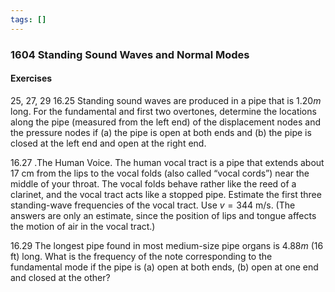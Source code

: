 ```yaml
---
tags: []
---
```


### 1604 Standing Sound Waves and Normal Modes

#### Exercises
25, 27, 29
16.25 Standing sound waves are produced in a pipe that is $1.20 m$ long. For the fundamental and first two overtones, determine the locations along the pipe (measured from the left end) of the displacement nodes and the pressure nodes if (a) the pipe is open at both ends and (b) the pipe is closed at the left end and open at the right end.

16.27 .The Human Voice. The human vocal tract is a pipe that extends about $17 \text{ cm}$ from the lips to the vocal folds (also called “vocal cords”) near the middle of your throat. The vocal folds behave rather like the reed of a clarinet, and the vocal tract acts like a stopped pipe. Estimate the first three standing-wave frequencies of the vocal tract. Use $v = 344 \text{ m/s}$. (The answers are only an estimate, since the position of lips and tongue affects the motion of air in the vocal tract.)

16.29 The longest pipe found in most medium-size pipe organs is $4.88 m$ (16 ft) long. What is the frequency of the note corresponding to the fundamental mode if the pipe is (a) open at both ends, (b) open at one end and closed at the other?
